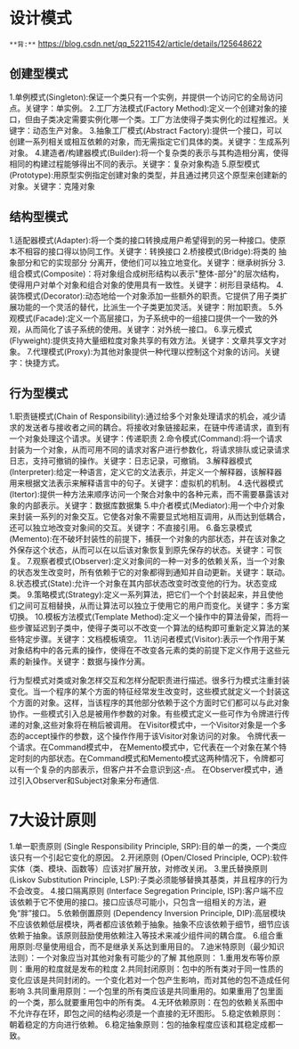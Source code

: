 # 设计模式
`**背:**` https://blog.csdn.net/qq_52211542/article/details/125648622
## 创建型模式
1.单例模式(Singleton):保证一个类只有一个实例，并提供一个访问它的全局访问点。关键字：单实例。
2.工厂方法模式(Factory Method):定义一个创建对象的接口，但由子类决定需要实例化哪一个类。工厂方法使得子类实例化的过程推迟。关键字：动态生产对象。
3.抽象工厂模式(Abstract Factory):提供一个接口，可以创建一系列相关或相互依赖的对象，而无需指定它们具体的类。关键字：生成系列对象。
4.建造者/构建器模式(Builder):将一个复杂类的表示与其构造相分离，使得相同的构建过程能够得出不同的表示。关键字：复杂对象构造
5.原型模式(Prototype):用原型实例指定创建对象的类型，并且通过拷贝这个原型来创建新的对象。关键字：克隆对象

## 结构型模式
1.适配器模式(Adapter):将一个类的接口转换成用户希望得到的另一种接口。使原本不相容的接口得以协同工作。关键字：转换接口
2.桥接模式(Bridge):将类的 抽象部分和它的实现部分 分离开，使他们可以独立地变化。关键字：继承树拆分
3.组合模式(Composite)：将对象组合成树形结构以表示"整体-部分"的层次结构，使得用户对单个对象和组合对象的使用具有一致性。关键字：树形目录结构。
4.装饰模式(Decorator):动态地给一个对象添加一些额外的职责。它提供了用子类扩展功能的一个灵活的替代，比派生一个子类更加灵活。关键字：附加职责。
5.外观模式(Facade):定义一个高层接口，为子系统中的一组接口提供一个一致的外观，从而简化了该子系统的使用。关键字：对外统一接口。
6.享元模式(Flyweight):提供支持大量细粒度对象共享的有效方法。关键字：文章共享文字对象。
7.代理模式(Proxy):为其他对象提供一种代理以控制这个对象的访问。关键字：快捷方式。

## 行为型模式
1.职责链模式(Chain of Responsibility):通过给多个对象处理请求的机会，减少请求的发送者与接收者之间的耦合。将接收对象链接起来，在链中传递请求，直到有一个对象处理这个请求。关键字：传递职责
2.命令模式(Command):将一个请求封装为一个对象，从而可用不同的请求对客户进行参数化，将请求排队或记录请求日志，支持可撤销的操作。关键字：日志记录，可撤销。
3.解释器模式(Interpreter):给定一种语言，定义它的文法表示，并定义一个解释器，该解释器用来根据文法表示来解释语言中的句子。关键字：虚拟机的机制。
4.迭代器模式(Itertor):提供一种方法来顺序访问一个聚合对象中的各种元素，而不需要暴露该对象的内部表示。关键字：数据库数据集
5.中介者模式(Mediator):用一个中介对象来封装一系列的对象交互。它使各对象不需要显式地相互调用，从而达到低耦合，还可以独立地改变对象间的交互。关键字：不直接引用。
6.备忘录模式(Memento):在不破坏封装性的前提下，捕获一个对象的内部状态，并在该对象之外保存这个状态，从而可以在以后该对象恢复到原先保存的状态。关键字：可恢复。
7.观察者模式(Observer):定义对象间的一种一对多的依赖关系，当一个对象的状态发生改变时，所有依赖于它的对象都得到通知并自动更新。关键字：联动。
8.状态模式(State):允许一个对象在其内部状态改变时改变他的行为。状态变成类。
9.策略模式(Strategy):定义一系列算法，把它们一个个封装起来，并且使他们之间可互相替换，从而让算法可以独立于使用它的用户而变化。关键字：多方案切换。
10.模板方法模式(Template Method):定义一个操作中的算法骨架，而将一些步骤延迟到子类中，使得子类可以不改变一个算法的结构即可重新定义算法的某些特定步骤。关键字：文档模板填空。
11.访问者模式(Visitor):表示一个作用于某对象结构中的各元素的操作，使得在不改变各元素的类的前提下定义作用于这些元素的新操作。关键字：数据与操作分离。

行为型模式对类或对象怎样交互和怎样分配职责进行描述。很多行为模式注重封装变化。当一个程序的某个方面的特征经常发生改变时，这些模式就定义一个封装这个方面的对象。这样，当该程序的其他部分依赖于这个方面时它们都可以与此对象协作。一些模式引入总是被用作参数的对象。有些模式定义一些可作为令牌进行传递的对象,这些对象将在稍后被调用。
在Visitor模式中，一个Visitor对象是一个多态的accept操作的参数，这个操作作用于该Visitor对象访问的对象。
令牌代表一个请求。在Command模式中，
在Memento模式中，它代表在一个对象在某个特定时刻的内部状态。在Command模式和Memento模式这两种情况下，令牌都可以有一个复杂的内部表示，但客户并不会意识到这-点。
在Observer模式中，通过引入Observer和Subject对象来分布通信.

# 7大设计原则
1.单一职责原则 (Single Responsibility Principle, SRP):目的单一的类，一个类应该只有一个引起它变化的原因。
2.开闭原则 (Open/Closed Principle, OCP):软件实体（类、模块、函数等）应该对扩展开放，对修改关闭。
3.里氏替换原则 (Liskov Substitution Principle, LSP):子类必须能够替换其基类，并且程序的行为不会改变。
4.接口隔离原则 (Interface Segregation Principle, ISP):客户端不应该依赖于它不使用的接口。接口应该尽可能小，只包含一组相关的方法，避免“胖”接口。
5.依赖倒置原则 (Dependency Inversion Principle, DIP):高层模块不应该依赖低层模块，两者都应该依赖于抽象。抽象不应该依赖于细节，细节应该依赖于抽象。该原则鼓励使用依赖注入等技术来减少组件间的耦合度。
6.组合重用原则:尽量使用组合，而不是继承关系达到重用目的。
7.迪米特原则（最少知识法则）：一个对象应当对其他对象有可能少的了解
其他原则：
1.重用发布等价原则：重用的粒度就是发布的粒度
2.共同封闭原则：包中的所有类对于同一性质的变化应该是共同封闭的。一个变化若对一个包产生影响，而对其他的包不造成任何影响
3.共同重用原则：一个包里的所有类应该是共同重用的。如果重用了包里面的一个类，那么就要重用包中的所有类。
4.无环依赖原则：在包的依赖关系图中不允许存在环，即包之间的结构必须是一个直接的无环图形。
5.稳定依赖原则：朝着稳定的方向进行依赖。
6.稳定抽象原则：包的抽象程度应该和其稳定成都一致。